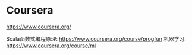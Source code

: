 # Coursera
https://www.coursera.org/

Scala函数式编程原理:
https://www.coursera.org/course/progfun
机器学习:
https://www.coursera.org/course/ml
